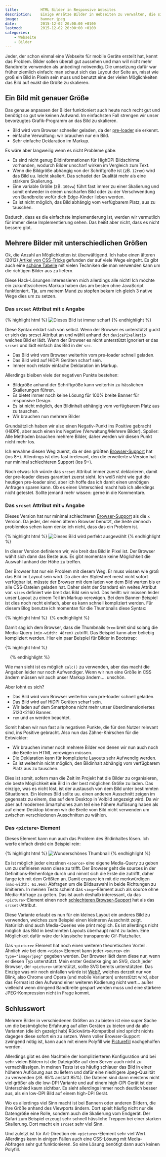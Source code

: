 ```yaml
---
title:          HTML Bilder in Responsive Websites
description:    Einige Ansätze Bilder in Webseiten zu verwalten, die sich an die Bildschirmgröße anpassen müssen.
image:          banner.jpeg
date:           2015-12-02 20:00:00 +0100
lastmod:        2015-12-02 20:00:00 +0100
categories:
    - Webseite
    - Bilder
---
```


Jeder, der schon einmal eine Webseite für mobile Geräte erstellt hat, kennt das Problem. Bilder sollen überall gut aussehen und man will nicht mehr Bandbreite verwenden als unbedingt notwendig. Die umsetzung dafür war früher ziemlich einfach: man schaut sich das Layout der Seite an, misst wie groß ein Bild in Pixeln sein muss und benutzt eine der vielen Möglichkeiten das Bild auf exakt die Größe zu skalieren.

## Ein Bild mit genauer Größe

Das genaue anpassen der Bilder funktioniert auch heute noch recht gut und benötigt so gut wie keinen Aufwand. Im einfachsten Fall strengen wir unser bevorzugtes Grafik-Programm an das Bild zu skalieren.

 - Bild wird vom Browser schneller geladen, da der [pre-loader] sie erkennt.
 - einfache Verwaltung: wir brauchen nur ein Bild.
 - Sehr einfache Deklaration im Markup.

Es wäre aber langweilig wenn es nicht Probleme gäbe:

 - Es sind nicht genug Bildinformationen für HighDPI Bildschirme vorhanden, wodurch Bilder unscharf wirken im Vergleich zum Text.
 - Wenn die Bildgröße abhängig von der Schriftgröße ist (zB. `12rem`) wird das Bild uu. leicht skaliert. Das schadet der Qualität mehr als eine stärkere Skalierung.
 - Eine variable Größe (zB. `100vw`) führt fast immer zu einer Skalierung und somit entweder in einem unscharfen Bild oder zu der Verschwendung von Bandbreite wofür dich Edge-Kinder lieben werden.
 - Es ist nicht möglich, das Bild abhängig vom verfügbarem Platz, aus zu tauschen.

Dadurch, dass es die einfachste implementierung ist, werden wir vermutlich für immer diese Implementierung sehen. Das heißt aber nicht, dass es nicht bessere gibt.

## Mehrere Bilder mit unterschiedlichen Größen

Ok, die Anzahl an Möglichkeiten ist überwältigend. Ich habe einen älteren (2012) [Artikel von CSS-Tricks] gefunden der auf viele Wege eingeht. Es gibt auch eine [schöne Tabelle] mit vielen Techniken die man verwenden kann um die richtigen Bilder aus zu liefern.

Diese Hack-Lösungen interessieren mich allerdings alle nicht! Ich möchte ein zukunftssicheres Markup haben das am besten ohne JavaScript funktioniert. Tja, um meinem Mund zu stopfen bekam ich gleich 3 native Wege dies um zu setzen.

### Das `srcset` Attribut mit `x` Angabe

{% highlight html %}
<img srcset="image.jpg 1x, image-2.jpg 2x, image-3.jpg 3x"
     alt="Dieses Bild ist immer scharf"
     src="image.jpg">
{% endhighlight %}

Diese Syntax erklärt sich von selbst. Wenn der Browser es unterstützt guckt er sich das srcset Attribut an und wählt anhand der `devicePixelRatio` welches Bild er lädt. Wenn der Browser es nicht unterstützt ignoriert er das `srcset` und lädt einfach das Bild in der `src`.

 - Das Bild wird vom Browser weiterhin vom pre-loader schnell geladen.
 - Das Bild wird auf HiDPI Geräten scharf sein.
 - Immer noch relativ einfache Deklaration im Markup.

Allerdings bleiben viele der negativen Punkte bestehen:

 - Bildgröße anhand der Schriftgröße kann weiterhin zu hässlichen Skalierungen führen.
 - Es bietet immer noch keine Lösung für 100% breite Banner für responsive Design.
 - Es ist nicht möglich, den Bildinhalt abhängig vom verfügbarem Platz aus zu tauschen.
 - Wir brauchen nun mehrere Bilder

Grundsätzlich haben wir also einen Negativ-Punkt ins Positive gebracht (HiDPI), aber auch einen ins Negative (Verwaltung/Mehrere Bilder). Spoiler: Alle Methoden brauchen mehrere Bilder, daher werden wir diesen Punkt nicht mehr los.

Ich erwähne diesen Weg zuerst, da er den größten [Browser-Support] hat (ios 8+). Allerdings ist dies fast irrelevant, den die erweiterte `w` Version hat nur minimal schlechteren Support (ios 9+).

Noch etwas: Ich würde das `srcset` Attribut immer zuerst deklarieren, damit der pre-loader dieses garantiert zuerst sieht. Ich weiß nicht wie gut die heutigen pre-loader sind, aber ich hoffe das ich damit einen unnötigen Anfragen sparen kann. Ob es einen Unterschied macht hab ich allerdings nicht getestet. Sollte jemand mehr wissen: gerne in die Kommentare.

### Das `srcset` Attribut mit `w` Angabe

Dieses Version hat nur minimal schlechteren [Browser-Support] als die `x` Version. Da jeder, der einen älteren Browser benutzt, die Seite dennoch problemlos sehen kann denke ich nicht, dass das ein Problem ist.

{% highlight html %}
<img srcset="banner-720.jpg 720w, banner-1080.jpg 1080w"
     sizes="100vw"
     alt="Dieses Bild wird perfekt ausgewählt"
     src="banner-720.jpg">
{% endhighlight %}

In dieser Version definieren wir, wie breit das Bild in Pixel ist. Der Browser wählt sich dann das Beste aus. Es gibt momentan keine Möglichkeit die Auswahl anhand der Höhe zu treffen.

Der Browser hat nur ein Problem mit diesem Weg. Er muss wissen wie groß das Bild im Layout sein wird. Da aber der Stylesheet meist nicht sofort verfügbar ist, müsste der Browser mit dem laden von dem Bild warten bis er alle CSS-Dateien geladen hat. Daher sieht der Standard ein weites Attribut vor. `sizes` definiert wie breit das Bild sein wird. Das heißt: wir müssen leider unser Layout zu einem Teil im Markup verewigen. Bei dem Banner-Beispiel ist dies noch recht einfach, aber es kann schnell kompliziert werden. Für diesem Blog benutze ich momentan für die Thumbnails diese Syntax:

{% highlight html %}
<img sizes="(min-width: 48em) 9rem, 3rem">
{% endhighlight %}

Damit sag ich dem Browser, dass die Thumbnails `9rem` breit sind solang die Media-Query `(min-width: 48rem)` zutrifft. Das Beispiel kann aber beliebig kompliziert werden. Hier ein paar Beispiel für Bilder in Bootstrap:

{% highlight html %}
<!-- Bootstrap 3 mit Container-Breite -->
<img sizes="(min-width: 1200px) 1170px, (min-width: 992px) 970px, (min-width: 768px) 750px, 100vw">
<!-- Bootstrap 3 in einer Spalte -->
<img sizes="(min-width: 1200px) 1140px, (min-width: 992px) 940px, (min-width: 768px) 720px, calc(100vw - 30px)">
<!-- Bootstrap 4 mit Container-Breite -->
<img sizes="(min-width: 75em) 72.25rem, (min-width: 62em) 60rem, (min-width: 48em) 45rem, (min-width: 34em) 34rem, 100vw">
<!-- Bootstrap 4 in einer Spalte -->
<img sizes="(min-width: 75em) 70.375rem, (min-width: 62em) 58.125rem, (min-width: 48em) 43.125rem, (min-width: 34em) 32.125rem, calc(100vw - 1.875rem)">
<!-- kleine warnung: ich hab die Angaben nicht getestet -->
{% endhighlight %}

Wie man sieht ist es möglich `calc()` zu verwenden, aber das macht die Angaben leider nur noch Aufwendiger. Wenn wir nun eine Größe in CSS ändern müssen wir auch unser Markup ändern.... unschön.

Aber lohnt es sich?

 - Das Bild wird vom Browser weiterhin vom pre-loader schnell geladen.
 - Das Bild wird auf HiDPI Geräten scharf sein.
 - Wir laden auf dem Smartphone nicht mehr unser überdimensioniertes 5120×2160 Banner.
 - `rem` und `em` werden beachtet.

Somit haben wir nun fast alle negativen Punkte, die für den Nutzer relevant sind, ins Positive gebracht. Also nun das Zähne-Knirschen für die Entwickler:

 - Wir brauchen immer noch mehrere Bilder von denen wir nun auch noch die Breite im HTML verewigen müssen.
 - Die Deklaration kann für komplizierte Layouts sehr Aufwendig werden.
 - Es ist weiterhin nicht möglich, den Bildinhalt abhängig vom verfügbarem Platz aus zu tauschen.

Dies ist somit, sofern man die Zeit im Projekt hat die Bilder zu organisieren, die beste Möglichkeit **ein** Bild in der best möglichen Größe zu laden. Das einzige, was es nicht löst, ist der austausch von dem Bild unter bestimmten Situationen. Ein kleines Bild sollte uu. einen anderen Ausschnitt zeigen im gegensatz zu einem, das auf dem Desktop in Volbild angezeigt wird. Da wir aber auf modernen Smartphones zum teil eine höhere Auflösung haben als auf einem Desktop können wir die Breite vom Bild nicht verwenden um zwischen verschiedenen Ausschnitten zu wählen.

### Das `<picture>` Element

Dieses Element kann nun auch das Problem des Bildinhaltes lösen. Ich werfe einfach direkt ein Beispiel rein:

{% highlight html %}
<picture>
    <source srcset="desktop-thumbnail-144.jpg 144w, desktop-thumbnail-288.jpg 288w" sizes="9rem"
            media="(min-width: 62em)">
    <source srcset="tablet-thumbnail-128.jpg 128w, tablet-thumbnail-256.jpg 256w" sizes="8rem"
            media="(min-width: 48em)">
    <img src="dektop-thumbnail-144.jpg"
         srcset="mobile-thumbnail-48.jpg 48w, mobile-thumbnail-96.jpg 96w"
         sizes="3rem"
         alt="Wunderschönes Thumbnail">
</picture>
{% endhighlight %}

Es ist möglich jeder einzelnen `<source>` eine eigene Media-Query zu geben um zu definieren wann diese zu trifft. Der Browser geht die sources in der Definitions-Reihenfolge durch und nimmt sich die Erste die zutrifft, daher fange ich mit dem Größten an. Damit erspare ich mit die merkwürdigen `(max-width: 61.9em)` Abfragen um die Bildauswahl in beide Richtungen zu limitieren. In meinen Tests scheint das `<img>`-Element auch als source ohne Media-Abfrage zu gelten. Das ist auch deshalb interessant, da das `<picture>`-Element einen noch [schlechteren Browser-Support] hat als das `srcset`-Attribut.

Diese Variante erlaubt es nun für ein kleines Layout ein anderes Bild zu verwenden, welches zum Beispiel einen kleineren Ausschnitt zeigt. Natürlich sind auch Media-Queries wie print möglich. Es ist allerdings nicht möglich das Bild in bestimmten Layouts überhaupt nicht zu laden. Eine Möglichkeit dafür wäre der klassische transparente Gif-Platzhalter.

Das `<picture>` Element hat noch einen weiteren theoretischen Vorteil. Ähnlich wie bei dem `<video>` Element kann jeder `<source>` ein `type="image/jpeg"` gegeben werden. Der Browser lädt dann diese nur, wenn er diesen Typ unterstützt. Mein erster Gedanke ging an SVG, doch jeder Browser, der `<picture>` unterstützt, sollte SVG bereits unterstützten. Das Einzige was mir noch einfallen würde ist [WebP], welches derzeit nur von Blink, also Chrome und Opera (und mobile Varianten) unterstützt wird, aber das Format ist den Aufwand einer weiteren Kodierung nicht wert... außer vielleicht wenn dringend Bandbreite gespart werden muss und eine stärkere JPEG-Kompression nicht in Frage kommt.

## Schlusswort

Mehrere Bilder in verschiedenen Größen an zu bieten ist eine super Sache um die bestmögliche Erfahrung auf allen Geräten zu bieten und da alle Varianten (die ich gezeigt hab) Rückwärts-Kompatibel sind spricht nichts dagegen diese sofort ein zu setzen. Wenn voller Browser-Support zwingend nötig ist, kann auch mit einem Polyfill wie [Picturefill] nachgeholfen werden.

Allerdings gibt es den Nachteile der komplizierteren Konfiguration und bei sehr vielen Bildern ist die Dateigröße auf dem Server auch nicht zu vernachlässigen. In meinen Tests ist es häufig schlauer das Bild in einer höheren Auflösung aus zu liefern und dafür eine niedrigere Jpeg-Qualität zu verwenden (zB. 65% anstatt 85%). Die Dateien sind dann meistens nicht viel größer als die low-DPI Variante und auf einem high-DPI Gerät ist der Unterschied kaum sichtbar. Es sieht allerdings immer noch deutlich besser aus, als ein low-DPI Bild auf einem high-DPI Gerät.

Wo es allerdings viel Sinn macht ist bei Bannern oder anderen Bildern, die ihre Größe anhand des Viewports ändern. Dort spielt häufig nicht nur die Datengröße eine Rolle, sondern auch die Skalierung vom Endgerät. Der Safari zum Beispiel erzeugt sehr schnell hässliche Treppen bei einer starken Skalierung. Dort macht ein `srcset` sehr viel Sinn.

Und zuletzt ist für Art-Direction ein `<picture>`-Element sehr viel Wert. Allerdings kann in einigen Fällen auch eine CSS-Lösung mit Media-Abfragen sehr gut funktionieren. So eine Lösung benötigt dann auch keinen Polyfill.
 
[pre-loader]: http://andydavies.me/blog/2013/10/22/how-the-browser-pre-loader-makes-pages-load-faster/
[Artikel von CSS-Tricks]: https://css-tricks.com/which-responsive-images-solution-should-you-use/
[schöne Tabelle]: https://docs.google.com/spreadsheet/ccc?key=0Al0lI17fOl9DdDgxTFVoRzFpV3VCdHk2NTBmdVI2OXc#gid=0
[Browser-Support]: http://caniuse.com/#feat=srcset
[schlechteren Browser-Support]: http://caniuse.com/#feat=picture
[WebP]: https://developers.google.com/speed/webp/
[Picturefill]: https://github.com/scottjehl/picturefill